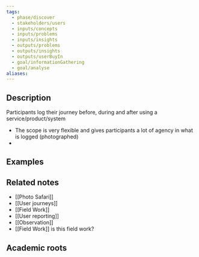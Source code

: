 ```yaml
---
tags:
  - phase/discover
  - stakeholders/users
  - inputs/concepts
  - inputs/problems
  - inputs/insights
  - outputs/problems
  - outputs/insights
  - outputs/userBuyIn
  - goal/informationGathering
  - goal/analyse
aliases:
---
```


## Description
Participants log their journey before, during and after using a service/product/system
- The scope is very flexible and gives participants a lot of agency in what is logged (photographed)
- 

## Examples 


## Related notes 
- [[Photo Safari]]
- [[User journeys]]
- [[Field Work]]
- [[User reporting]]
- [[Observation]]
- [[Field Work]] is this field work?

## Academic roots
